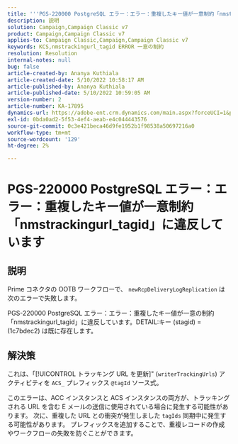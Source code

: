 ```yaml
---
title: '''PGS-220000 PostgreSQL エラー：エラー：重複したキー値が一意制約「nmstrackingurl_tagid」に違反しています'
description: 説明
solution: Campaign,Campaign Classic v7
product: Campaign,Campaign Classic v7
applies-to: Campaign Classic,Campaign,Campaign Classic v7
keywords: KCS,nmstrackingurl_tagid ERROR 一意の制約
resolution: Resolution
internal-notes: null
bug: false
article-created-by: Ananya Kuthiala
article-created-date: 5/10/2022 10:58:17 AM
article-published-by: Ananya Kuthiala
article-published-date: 5/10/2022 10:59:05 AM
version-number: 2
article-number: KA-17895
dynamics-url: https://adobe-ent.crm.dynamics.com/main.aspx?forceUCI=1&pagetype=entityrecord&etn=knowledgearticle&id=04840e17-50d0-ec11-a7b5-0022480a8e40
exl-id: 0bda0ad2-5f53-4ef4-aeab-e4c044443576
source-git-commit: 0c3e421beca46d9fe1952b1f98538a50697216a0
workflow-type: tm+mt
source-wordcount: '129'
ht-degree: 2%

---
```


# PGS-220000 PostgreSQL エラー：エラー：重複したキー値が一意制約「nmstrackingurl_tagid」に違反しています

## 説明


Prime コネクタの OOTB ワークフローで、 `newRcpDeliveryLogReplication` は次のエラーで失敗します。

PGS-220000 PostgreSQL エラー：エラー：重複したキー値が一意の制約「nmstrackingurl_tagid」に違反しています。DETAIL:キー (stagid) = (1c7bdec2) は既に存在します。


## 解決策


これは、「[!UICONTROL トラッキング URL を更新]&quot; (`writerTrackingUrls`) アクティビティを `ACS_` プレフィックス `@tagId` ソース式。

このエラーは、ACC インスタンスと ACS インスタンスの両方が、トラッキングされる URL を含む E メールの送信に使用されている場合に発生する可能性があります。 次に、重複した URL との衝突が発生しました `tagIds` 同期中に発生する可能性があります。 プレフィックスを追加することで、重複レコードの作成やワークフローの失敗を防ぐことができます。

